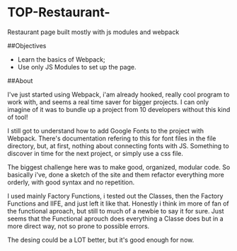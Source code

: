 # TOP-Restaurant-
Restaurant page built mostly with js modules and webpack

##Objectives
- Learn the basics of Webpack;
- Use only JS Modules to set up the page.

##About

I've just started using Webpack, i'am already hooked, really cool program to work with, 
and seems a real time saver for bigger projects. I can only imagine of it was to bundle
up a project from 10 developers without this kind of tool!

I still got to understand how to add Google Fonts to the project with Webpack. There's
documentation refering to this for font files in the file directory, but, at first, 
nothing about connecting fonts with JS. Something to discover in time for the next project,
or simply use a css file.

The biggest challenge here was to make good, organized, modular code. So basically i've,
done a sketch of the site and them refactor everything more orderly, with good syntax and
no repetition.

I used mainly Factory Functions, i tested out the Classes, then the Factory Functions and IIFE,
and just left it like that. Honestly i think im more of fan of the functional aproach, but still
to much of a newbie to say it for sure.
Just seems that the Functional aprouch does everything a Classe does but in a more direct way,
not so prone to possible errors.

The  desing could be a LOT better, but it's good enough for now.
